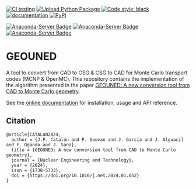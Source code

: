 [![CI testing](https://github.com/GEOUNED-org/GEOUNED/actions/workflows/ci.yml/badge.svg?branch=main)](https://github.com/GEOUNED-org/GEOUNED/actions/workflows/ci.yml)
[![Upload Python Package](https://github.com/GEOUNED-org/GEOUNED/actions/workflows/python-publish.yml/badge.svg)](https://github.com/GEOUNED-org/GEOUNED/actions/workflows/python-publish.yml)
[![Code style: black](https://img.shields.io/badge/code%20style-black-000000.svg?style=flat-square)](https://github.com/psf/black)
[![documentation](https://github.com/GEOUNED-org/GEOUNED/actions/workflows/documentation.yml/badge.svg)](https://github.com/GEOUNED-org/GEOUNED/actions/workflows/documentation.yml)
[![PyPI](https://img.shields.io/pypi/v/geouned?&label=PyPI)](https://pypi.org/project/geouned/)

[![Anaconda-Server Badge](https://anaconda.org/conda-forge/geouned/badges/version.svg)](https://anaconda.org/conda-forge/geouned)
[![Anaconda-Server Badge](https://anaconda.org/conda-forge/geouned/badges/platforms.svg)](https://anaconda.org/conda-forge/geouned)
[![Anaconda-Server Badge](https://anaconda.org/conda-forge/geouned/badges/downloads.svg)](https://anaconda.org/conda-forge/geouned)

# GEOUNED
A tool to convert from CAD to CSG & CSG to CAD for Monte Carlo transport codes (MCNP & OpenMC).
This repository contains the implementation of the algorithm presented in the paper [GEOUNED: A new conversion tool from CAD to Monte Carlo geometry](https://doi.org/10.1016/j.net.2024.01.052).

See the [online documentation](https://geouned-org.github.io/GEOUNED/index.html) for installation, usage and API reference.

## Citation

```
@article{CATALAN2024,
  author = {J.P. Catalán and P. Sauvan and J. García and J. Alguacil and F. Ogando and J. Sanz},
  title = {GEOUNED: A new conversion tool from CAD to Monte Carlo geometry},
  journal = {Nuclear Engineering and Technology},
  year = {2024},
  issn = {1738-5733},
  doi = {https://doi.org/10.1016/j.net.2024.01.052}
}
```

